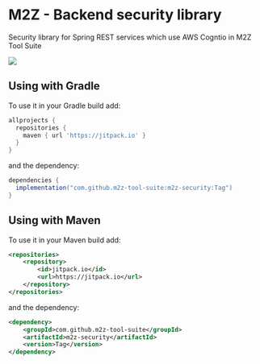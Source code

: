 # M2Z - Backend security library

Security library for Spring REST services which use AWS Cogntio in M2Z Tool Suite 

[![](https://jitpack.io/v/m2z-tool-suite/m2z-security.svg)](https://jitpack.io/#m2z-tool-suite/m2z-security)

## Using with Gradle

To use it in your Gradle build add:
```gradle
allprojects {
  repositories {
    maven { url 'https://jitpack.io' }
  }
}
```

and the dependency:

```gradle
dependencies {
  implementation("com.github.m2z-tool-suite:m2z-security:Tag")
}
```

## Using with Maven

To use it in your Maven build add:
```xml
<repositories>
    <repository>
        <id>jitpack.io</id>
        <url>https://jitpack.io</url>
    </repository>
</repositories>
```

and the dependency:

```xml
<dependency>
    <groupId>com.github.m2z-tool-suite</groupId>
    <artifactId>m2z-security</artifactId>
    <version>Tag</version>
</dependency>
```
